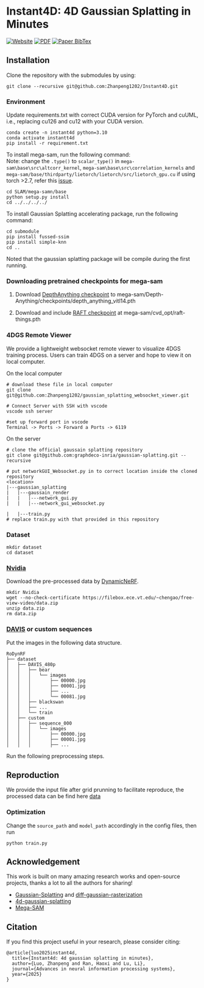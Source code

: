 # Instant4D: 4D Gaussian Splatting in Minutes

<a href="https://instant4d.github.io/"><img src='https://img.shields.io/badge/Website-Instant4D-green' alt='Website'></a>
<a href="https://arxiv.org/abs/2510.01119"><img src='https://img.shields.io/badge/PDF-Instant4D-yellow' alt='PDF'></a>
<a href="#citation"><img src='https://img.shields.io/badge/BibTex-Instant4D-blue' alt='Paper BibTex'></a>



## Installation

Clone the repository with the submodules by using:
```shell
git clone --recursive git@github.com:Zhanpeng1202/Instant4D.git
```

### Environment

Update requirements.txt with correct CUDA version for PyTorch and cuUML, i.e., replacing cu126 and cu12 with your CUDA version.
```shell
conda create -n instant4d python=3.10
conda activate instantt4d
pip install -r requirement.txt
```


To install mega-sam, run the following command: <br>
Note: change the `.type()` to `scalar_type()` in `mega-sam\base\src\altcorr_kernel`, `mega-sam\base\src\correlation_kernels` and `mega-sam/base/thirdparty/lietorch/lietorch/src/lietorch_gpu.cu` if using torch >2.7, refer this [issue](https://github.com/NVIDIAGameWorks/kaolin/issues/865).
```shell
cd SLAM/mega-samn/base
python setup.py install
cd ../../../../
```

To install Gaussian Splatting accelerating package, run the following command: 

```shell
cd submodule
pip install fussed-ssim
pip install simple-knn
cd ..
```
Noted that the gaussian splatting package will be compile during the first running.
### Downloading pretrained checkpoints for mega-sam

1.  Download [DepthAnything checkpoint](https://huggingface.co/spaces/LiheYoung/Depth-Anything/blob/main/checkpoints/depth_anything_vitl14.pth) to
    mega-sam/Depth-Anything/checkpoints/depth_anything_vitl14.pth

2.  Download and include [RAFT checkpoint](https://drive.google.com/drive/folders/1sWDsfuZ3Up38EUQt7-JDTT1HcGHuJgvT) at mega-sam/cvd_opt/raft-things.pth



### 4DGS Remote Viewer

We provide a lightweight websocket remote viewer to visualize 4DGS training process. Users can train 4DGS on a server and hope to view it on local computer.

On the local computer

```shell
# download these file in local computer
git clone git@github.com:Zhanpeng1202/gaussian_splatting_websocket_viewer.git

# Connect Server with SSH with vscode
vscode ssh server 

#set up forward port in vscode
Terminal -> Ports -> Forward a Ports -> 6119
```

On the server

```shell
# clone the official gaussain splatting repository
git clone git@github.com:graphdeco-inria/gaussian-splatting.git --recursive

# put networkGUI_Websocket.py in to correct location inside the cloned repository
<location>
|---gaussian_splatting
|   |---gaussain_render
|   |   |---network_gui.py
|   |   |---network_gui_websocket.py

|   |---train.py 
# replace train.py with that provided in this repository
```





### Dataset

```
mkdir dataset
cd dataset
```

### [Nvidia](https://gorokee.github.io/jsyoon/dynamic_synth/)

Download the pre-processed data by [DynamicNeRF](https://github.com/gaochen315/DynamicNeRF).
```
mkdir Nvidia
wget --no-check-certificate https://filebox.ece.vt.edu/~chengao/free-view-video/data.zip
unzip data.zip
rm data.zip
```

### [DAVIS](https://davischallenge.org/davis2016/code.html) or custom sequences

Put the images in the following data structure.
```
RoDynRF                
├── dataset
│   ├── DAVIS_480p
│   │   ├── bear
│   │   │   └── images
│   │   │       ├── 00000.jpg
│   │   │       ├── 00001.jpg
│   │   │       ├── ...
│   │   │       └── 00081.jpg
│   │   ├── blackswan
│   │   ├── ...
│   │   └── train
│   ├── custom
│   │   ├── sequence_000
│   │   │   └── images
│   │   │       ├── 00000.jpg
│   │   │       ├── 00001.jpg
│   │   │       ├── ...
```
Run the following preprocessing steps.


## Reproduction

We provide the input file after grid prunning to facilitate reproduce, the processed data can be find here 
[data](https://drive.google.com/drive/u/1/folders/1Ce4C0WpabtTQvZXeiUmMKVhD5kA9wJPf)


### Optimization

Change the `source_path` and `model_path` accordingly in the config files, then run 
```
python train.py
```


## Acknowledgement

This work is built on many amazing research works and open-source projects, thanks a lot to all the authors for sharing!

- [Gaussian-Splatting](https://github.com/graphdeco-inria/gaussian-splatting) and [diff-gaussian-rasterization](https://github.com/graphdeco-inria/diff-gaussian-rasterization)
- [4d-gaussian-splatting](https://github.com/fudan-zvg/4d-gaussian-splatting)
- [Mega-SAM](https://github.com/mega-sam/mega-sam)

## Citation

If you find this project useful in your research, please consider citing:
```
@article{luo2025instant4d,
  title={Instant4d: 4d gaussian splatting in minutes},
  author={Luo, Zhanpeng and Ran, Haoxi and Lu, Li},
  journal={Advances in neural information processing systems},
  year={2025}
}
```
